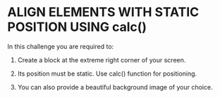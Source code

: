 
# ALIGN ELEMENTS WITH STATIC POSITION USING calc()


In this challenge you are required to:

1) Create a block at the extreme right corner of your screen.

2) Its position must be static. Use calc() function for positioning.

3) You can also provide a beautiful background image of your choice.

